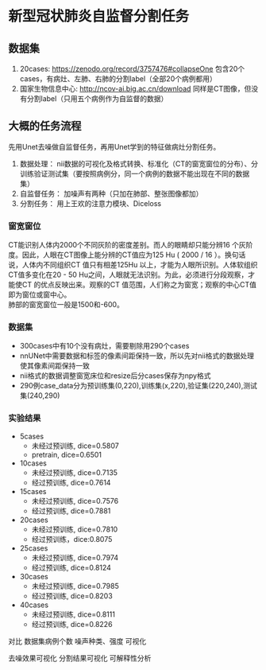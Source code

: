 # 新型冠状肺炎自监督分割任务

## 数据集
1. 20cases: https://zenodo.org/record/3757476#collapseOne 包含20个cases，有病灶、左肺、右肺的分割label（全部20个病例都用）
1. 国家生物信息中心: http://ncov-ai.big.ac.cn/download 同样是CT图像，但没有分割label（只用五个病例作为自监督的数据）

## 大概的任务流程
先用Unet去噪做自监督任务，再用Unet学到的特征做病灶分割任务。  
1. 数据处理： nii数据的可视化及格式转换、标准化（CT的窗宽窗位的分布）、分训练验证测试集（要按照病例分，同一个病例的数据不能出现在不同的数据集）
2. 自监督任务： 加噪声有两种（只加在肺部、整张图像都加）
3. 分割任务： 用上王欢的注意力模块、Diceloss

### 窗宽窗位
CT能识别人体内2000个不同灰阶的密度差别。而人的眼睛却只能分辨16 个灰阶度。因此，人眼在CT图像上能分辨的CT值应为125 Hu ( 2000 / 16 ）。换句话说，人体内不同组织CT 值只有相差125Hu 以上，才能为人眼所识别。人体软组织CT值多变化在20 - 50 Hu之间，人眼就无法识别。为此，必须进行分段观察，才能使CT 的优点反映出来。观察的CT 值范围，人们称之为窗宽；观察的中心CT值即为窗位或窗中心。  
肺部的窗宽窗位一般是1500和-600。

### 数据集
+ 300cases中有10个没有病灶，需要剔除用290个cases
+ nnUNet中需要数据和标签的像素间距保持一致，所以先对nii格式的数据处理使其像素间距保持一致
+ nii格式的数据调整窗宽床位和resize后分cases保存为npy格式
+ 290例case_data分为预训练集(0,220),训练集(x,220),验证集(220,240),测试集(240,290)


### 实验结果
+ 5cases
    + 未经过预训练, dice=0.5807
    + pretrain, dice=0.6501
+ 10cases
    + 未经过预训练, dice=0.7135
    + 经过预训练, dice=0.7614
+ 15cases
    + 未经过预训练, dice=0.7576
    + 经过预训练, dice=0.7881
+ 20cases
    + 未经过预训练, dice=0.7810
    + 经过预训练，dice:0.8075
+ 25cases
    + 未经过预训练, dice=0.7974
    + 经过预训练, dice=0.8124
+ 30cases
    + 未经过预训练, dice=0.7985
    + 经过预训练, dice=0.8203
+ 40cases
    + 未经过预训练, dice=0.8111
    + 经过预训练, dice=0.8226



对比
数据集病例个数
噪声种类、强度
可视化

去噪效果可视化
分割结果可视化
可解释性分析



